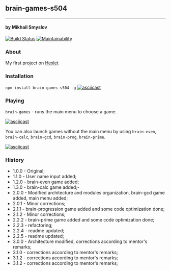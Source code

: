 ## brain-games-s504
______________________
#### by Mikhail Smyslov

[![Build Status](https://travis-ci.com/mikhailsmyslov/project-lvl1-s504.svg?branch=master)](https://travis-ci.com/mikhailsmyslov/project-lvl1-s504)
[![Maintainability](https://api.codeclimate.com/v1/badges/5e1c43ecb75edccff54d/maintainability)](https://codeclimate.com/github/mikhailsmyslov/project-lvl1-s504/maintainability)

### About
My first project on [Hexlet](https://ru.hexlet.io)

### Installation
`npm install brain-games-s504 -g`
[![asciicast](https://asciinema.org/a/YIemfwS19EQNnWj0ueHIzNF16.svg)](https://asciinema.org/a/YIemfwS19EQNnWj0ueHIzNF16)

### Playing
`brain-games` - runs the main menu to choose a game.

[![asciicast](https://asciinema.org/a/sQ3fiPlNl1aeNd7lfKVrHThWI.svg)](https://asciinema.org/a/sQ3fiPlNl1aeNd7lfKVrHThWI)

You can also launch games without the main menu by using `brain-even`, `brain-calc`, `brain-gcd`, `brain-prog`, `brain-prime`.

[![asciicast](https://asciinema.org/a/QTVWDeu3c5qtWrj7HrpMo130v.svg)](https://asciinema.org/a/QTVWDeu3c5qtWrj7HrpMo130v)

### History
- 1.0.0 - Original;
- 1.1.0 - User name input added;
- 1.2.0 - brain-even game added;
- 1.3.0 - brain-calc game added;-
- 2.0.0 - Modified architecture and modules organization, brain-gcd game added, main menu added;
- 2.0.1 - Minor corrections;
- 2.1.1 - brain-progression game added and some code optimization done;
- 2.1.2 - Minor corrections;
- 2.2.2 - brain-prime game added and some code optimization done;
- 2.2.3 - refactoring;
- 2.2.4 - readme updated;
- 2.2.5 - readme updated;
- 3.0.0 - Architecture modified, corrections according to mentor's remarks;
- 3.1.0 - corrections according to mentor's remarks;
- 3.1.2 - corrections according to mentor's remarks;
- 3.1.2 - corrections according to mentor's remarks;